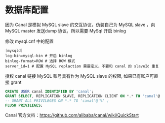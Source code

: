 # 数据库配置

因为 Canal 是模拟 MySQL slave 的交互协议，伪装自己为 MySQL slave ，向 MySQL master 发送dump 协议，所以需要 MySql 开启 binlog

修改 mysql.cnf 中的配置

````
[mysqld]
log-bin=mysql-bin # 开启 binlog
binlog-format=ROW # 选择 ROW 模式
server_id=1 # 配置 MySQL replaction 需要定义，不要和 canal 的 slaveId 重复
````

授权 canal 链接 MySQL 账号具有作为 MySQL slave 的权限, 如果已有账户可直接 grant

````sql
CREATE USER canal IDENTIFIED BY 'canal';  
GRANT SELECT, REPLICATION SLAVE, REPLICATION CLIENT ON *.* TO 'canal'@'%';
-- GRANT ALL PRIVILEGES ON *.* TO 'canal'@'%' ;
FLUSH PRIVILEGES;
````

Canal 官方文档：https://github.com/alibaba/canal/wiki/QuickStart